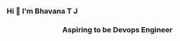 ### Hi 👋 I'm Bhavana T J
<h3 align="center">Aspiring to be Devops Engineer</h3>
<!--
**Bhavana851/Bhavana851** is a ✨ _special_ ✨ repository because its `README.md` (this file) appears on your GitHub profile.

Here are some ideas to get you started:

- 🔭 I’m currently working on ...
- 🌱 I’m currently learning 
- 👯 I’m looking to collaborate on ...
- 🤔 I’m looking for help with ...
- 💬 Ask me about ...
- 📫 You can reach me at: **tjbhavana257@gmail.com**
- 😄 Pronouns: ...
- ⚡ Fun fact: ...
-->
